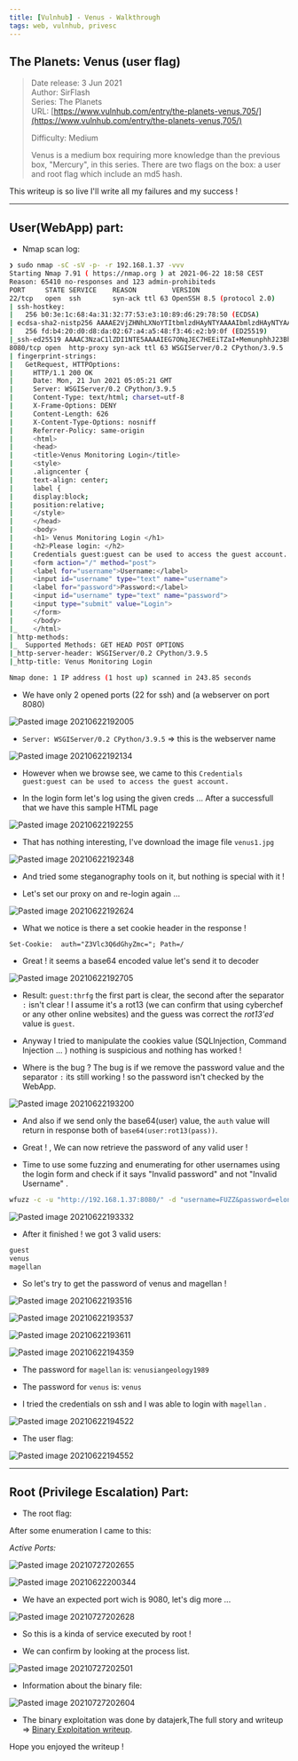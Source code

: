 ```yaml
---
title: [Vulnhub] - Venus - Walkthrough
tags: web, vulnhub, privesc
---
```


## The Planets: Venus (user flag)

> Date release: 3 Jun 2021  
> Author: SirFlash  
> Series: The Planets  
> URL: [https://www.vulnhub.com/entry/the-planets-venus,705/](https://www.vulnhub.com/entry/the-planets-venus,705/)  
>  
> Difficulty: Medium
>
> Venus is a medium box requiring more knowledge than the previous box, "Mercury", in this series. There are two flags on the box: a user and root flag which include an md5 hash.

This writeup is so live I'll write all my failures and my success ! 

---------------
## User(WebApp) part:

* Nmap scan log:

```bash
❯ sudo nmap -sC -sV -p- -r 192.168.1.37 -vvv
Starting Nmap 7.91 ( https://nmap.org ) at 2021-06-22 18:58 CEST
Reason: 65410 no-responses and 123 admin-prohibiteds
PORT     STATE SERVICE    REASON         VERSION
22/tcp   open  ssh        syn-ack ttl 63 OpenSSH 8.5 (protocol 2.0)
| ssh-hostkey:
|   256 b0:3e:1c:68:4a:31:32:77:53:e3:10:89:d6:29:78:50 (ECDSA)
| ecdsa-sha2-nistp256 AAAAE2VjZHNhLXNoYTItbmlzdHAyNTYAAAAIbmlzdHAyNTYAAABBBB+dV9A80/dgYSig2NEBJYcoRe6VFus7DqjGWjNYjN4FH4e8scrM8P9zuw8EYJTdIjDVeJbersbscUbJTTH3C+w=
|   256 fd:b4:20:d0:d8:da:02:67:a4:a5:48:f3:46:e2:b9:0f (ED25519)
|_ssh-ed25519 AAAAC3NzaC1lZDI1NTE5AAAAIEG7ONqJEC7HEEiTZaI+MemunphhJ23BhWM0eLlcL/BJ
8080/tcp open  http-proxy syn-ack ttl 63 WSGIServer/0.2 CPython/3.9.5
| fingerprint-strings:
|   GetRequest, HTTPOptions:
|     HTTP/1.1 200 OK
|     Date: Mon, 21 Jun 2021 05:05:21 GMT
|     Server: WSGIServer/0.2 CPython/3.9.5
|     Content-Type: text/html; charset=utf-8
|     X-Frame-Options: DENY
|     Content-Length: 626
|     X-Content-Type-Options: nosniff
|     Referrer-Policy: same-origin
|     <html>
|     <head>
|     <title>Venus Monitoring Login</title>
|     <style>
|     .aligncenter {
|     text-align: center;
|     label {
|     display:block;
|     position:relative;
|     </style>
|     </head>
|     <body>
|     <h1> Venus Monitoring Login </h1>
|     <h2>Please login: </h2>
|     Credentials guest:guest can be used to access the guest account.
|     <form action="/" method="post">
|     <label for="username">Username:</label>
|     <input id="username" type="text" name="username">
|     <label for="password">Password:</label>
|     <input id="username" type="text" name="password">
|     <input type="submit" value="Login">
|     </form>
|     </body>
|_    </html>
| http-methods:
|_  Supported Methods: GET HEAD POST OPTIONS
|_http-server-header: WSGIServer/0.2 CPython/3.9.5
|_http-title: Venus Monitoring Login

Nmap done: 1 IP address (1 host up) scanned in 243.85 seconds
```

* We have only 2 opened ports (22 for ssh) and (a webserver on port 8080)

![Pasted image 20210622192005](https://user-images.githubusercontent.com/84577967/127215596-7752e2db-db09-46f9-843c-cc2cbb9c5344.png)

* `Server: WSGIServer/0.2 CPython/3.9.5` => this is the webserver name 

![Pasted image 20210622192134](https://user-images.githubusercontent.com/84577967/127215599-f898ee03-4d0c-40a8-a97a-10e5014e6a95.png)

* However when we browse see, we came to this `Credentials guest:guest can be used to access the guest account.`

* In the login form let's log using the given creds ... After a successfull  that we have this sample HTML page

![Pasted image 20210622192255](https://user-images.githubusercontent.com/84577967/127215602-7d125706-e970-414b-a0f0-ded64c54764d.png)

* That has nothing interesting, I've download the image file `venus1.jpg`

![Pasted image 20210622192348](https://user-images.githubusercontent.com/84577967/127215605-f5b00a7e-8a27-43fc-bec0-11af115cd5e3.png)

* And tried some steganography tools on it, but nothing is special with it !

* Let's set our proxy on and re-login again ...

![Pasted image 20210622192624](https://user-images.githubusercontent.com/84577967/127215622-d7ee3dc9-3e9d-4205-8a69-eced7ab35047.png)

* What we notice is there a set cookie header in the response ! 

`Set-Cookie:  auth="Z3Vlc3Q6dGhyZmc="; Path=/`

* Great ! it seems a base64 encoded value let's send it to decoder

![Pasted image 20210622192705](https://user-images.githubusercontent.com/84577967/127215625-803f868c-9d7c-4bdd-be9e-0bc48db72f9f.png)

* Result: `guest:thrfg` the first part is clear, the second after the separator `:` isn't clear !  I assume it's a rot13 (we can confirm that using cyberchef or any other online websites) and the guess was correct the *rot13'ed* value is `guest`.

*  Anyway I tried to manipulate the cookies value (SQLInjection, Command Injection ... ) nothing is suspicious and nothing has worked !

*  Where is the bug ? The bug is if we remove the password value and the separator `:` its still working ! so the password isn't checked by the WebApp. 

![Pasted image 20210622193200](https://user-images.githubusercontent.com/84577967/127215628-698ee80c-b54f-48c6-bd3f-6f450ccf1ee1.png)

* And also if we send only the base64(user) value, the `auth` value will return in response both of `base64(user:rot13(pass))`.

* Great ! , We can now retrieve the password of any valid user !

 * Time to use some fuzzing and enumerating for other usernames using the login form and check if it says "Invalid password" and not "Invalid Username" .

```bash
wfuzz -c -u "http://192.168.1.37:8080/" -d "username=FUZZ&password=elonmusk" -w WordList/raft-large-words.txt --ss "Invalid password."
```

![Pasted image 20210622193332](https://user-images.githubusercontent.com/84577967/127215630-d482ba31-65db-454d-813c-ee6639ae322d.png)

* After it finished ! we got 3 valid users:

```bash
guest
venus
magellan
```

* So let's try to get the password of venus and magellan !

![Pasted image 20210622193516](https://user-images.githubusercontent.com/84577967/127215632-37832465-61cf-4599-a2ec-c7dda29ca378.png)

![Pasted image 20210622193537](https://user-images.githubusercontent.com/84577967/127215635-9e27f691-fe3a-4319-b649-9320e6df4ff4.png)

![Pasted image 20210622193611](https://user-images.githubusercontent.com/84577967/127215637-d38465db-623c-4499-a622-ae35a774a4fd.png)

![Pasted image 20210622194359](https://user-images.githubusercontent.com/84577967/127215640-040fc0b3-ed50-48ec-a208-9f48e52efb7e.png)

* The password for `magellan` is: `venusiangeology1989`

* The password for `venus` is: `venus`

* I tried the credentials on ssh and I was able to login with `magellan` . 

![Pasted image 20210622194522](https://user-images.githubusercontent.com/84577967/127215641-3a3563e3-13a8-4d4d-84cd-96ac900befc7.png)

* The user flag:

![Pasted image 20210622194552](https://user-images.githubusercontent.com/84577967/127215644-4994480c-6e71-4d9f-86db-2eb65818c20b.png)

----------------------------------------------

## Root (Privilege Escalation) Part:

* The root flag:

After some enumeration I came to this:

*Active Ports:*


![Pasted image 20210727202655](https://user-images.githubusercontent.com/84577967/127215674-6b40059e-d40d-4890-adf3-058eecaddad3.png)

![Pasted image 20210622200344](https://user-images.githubusercontent.com/84577967/127215653-defc2c6f-8019-452a-b8b2-9dc7525a96b5.png)

 * We have an expected port wich is 9080, let's dig more ...

![Pasted image 20210727202628](https://user-images.githubusercontent.com/84577967/127215670-97e4a79b-de27-45ac-ac94-9e4a09140acf.png)

* So this is a kinda of service executed by root !

 * We can confirm by looking at the process list.

![Pasted image 20210727202501](https://user-images.githubusercontent.com/84577967/127215661-8e8aabcd-e9cd-44ab-abdc-1e4687f774aa.png)

* Information about the binary file:

![Pasted image 20210727202604](https://user-images.githubusercontent.com/84577967/127215665-f5b39a4f-7199-4a09-bdf6-5de07a962203.png)

* The binary exploitation was done by datajerk,The full story and writeup => [Binary Exploitation writeup](https://github.com/datajerk/ctf-write-ups/tree/master/vulnhub/venus).

Hope you enjoyed the writeup !
